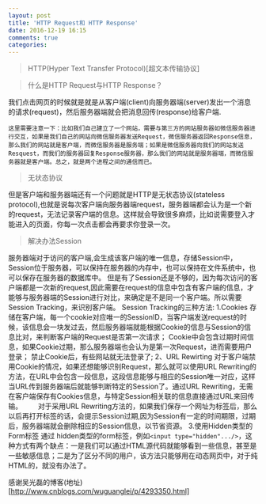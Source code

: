```yaml
---
layout: post
title: 'HTTP Request和 HTTP Response'
date: 2016-12-19 16:15
comments: true
categories: 
---
```

>HTTP(Hyper Text Transfer Protocol)[超文本传输协议]

>什么是HTTP Request与HTTP Response？

  我们点击网页的时候就是就是从客户端(client)向服务器端(server)发出一个消息的请求(request)，然后服务器端就会把消息回传(response)给客户端.
  ```
  这里需要注意一下：比如我们自己建立了一个网站，需要与第三方的网站服务器如微信服务器进行交互，如果是我们自己的网站向微信服务器发送Request，微信服务器返回Response信息，那么我们的网站就是客户端，而微信服务器是服务端；如果是微信服务器向我们的网站发送Resquest，而我们的服务器回复Response服务器，那么我们的网站就是服务器端，而微信服务器就是客户端。总之，就是两个进程之间的通信而已。
  ```
>无状态协议

但是客户端和服务器端还有一个问题就是HTTP是无状态协议(stateless protocol),也就是说每次客户端向服务器端request，服务器端都会认为是一个新的request，无法记录客户端的信息。这样就会导致很多麻烦，比如说需要登入才能进入的页面，你每一次点击都会再要求你登录一次。

>解决办法Session

服务器端对于访问的客户端,会生成该客户端的唯一信息，存储Session中，Session位于服务器，可以保持在服务器的内存中，也可以保持在文件系统中，也可以保存在服务器的数据库中。
但是有了Session还是不够的，因为每次访问的客户端都是一次新的request,因此需要在request的信息中包含有客户端的信息，才能够与服务器端的Session进行对比，来确定是不是同一个客户端。所以需要Session Tracking，来识别客户端。
Session Tracking的三种方法:
1.Cookies
  存储在客户端，每一个cookie对应唯一的SessionID，当客户端发送request的时候，该信息会一块发过去，然后服务器端就能根据Cookie的信息与Session的信息比对，来判断客户端的Request是否第一次请求；
  Cookie中会包含过期时间信息，如果Cookie过期，那么服务器端也会认为是第一次Request，进而需要用户登录；
  禁止Cookie后，有些网站就无法登录了;
2、URL Rewirting
   对于客户端禁用Cookie的情况，如果还想能够识别Request，那么就可以使用URL Rewriting的方法，在URL中会包含一段信息，这段信息能够与相应的Session唯一对应，这样当URL传到服务器端后就能够判断特定的Session了。通过URL Rewriting，无需在客户端保存有Cookies信息，与特定Session相关联的信息直接通过URL来回传输。
　　对于采用URL Rewriting方法的，如果我们保存一个网址为标签后，那么以后再打开标签的话，会提示Session过期,因为Session有一定的时间期限，过期后，服务器端就会删除相应的Session信息，以节省资源。
3.使用Hidden类型的Form标签
通过 hidden类型的form标签，例如`<input type="hidden".../>`，这种方式有两个缺点：一是我们可以通过HTML源代码就能够看到一些信息，甚至是一些敏感信息；二是为了区分不同的用户，该方法只能够用在动态网页中，对于纯HTML的，就没有办法了。
  

感谢吴光磊的博客(地址)[http://www.cnblogs.com/wuguanglei/p/4293350.html]
